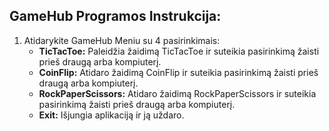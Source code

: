 ## GameHub Programos Instrukcija:

1. Atidarykite GameHub Meniu su 4 pasirinkimais:
   - **TicTacToe:** Paleidžia žaidimą TicTacToe ir suteikia pasirinkimą žaisti prieš draugą arba kompiuterį.
   - **CoinFlip:** Atidaro žaidimą CoinFlip ir suteikia pasirinkimą žaisti prieš draugą arba kompiuterį.
   - **RockPaperScissors:** Atidaro žaidimą RockPaperScissors ir suteikia pasirinkimą žaisti prieš draugą arba kompiuterį.
   - **Exit:** Išjungia aplikaciją ir ją uždaro.
